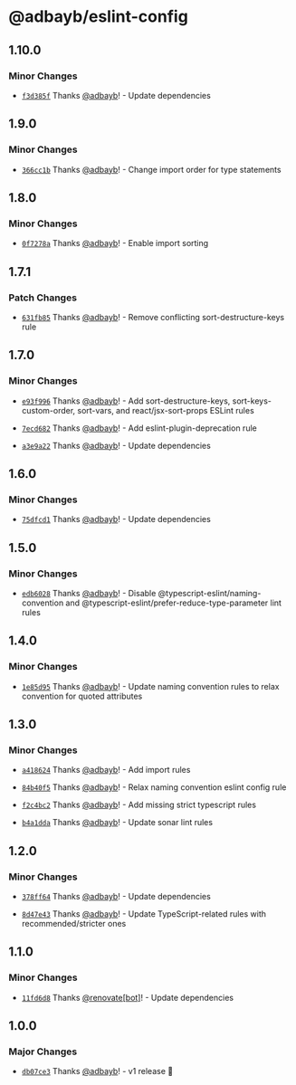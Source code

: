 # @adbayb/eslint-config

## 1.10.0

### Minor Changes

- [`f3d385f`](https://github.com/adbayb/stack/commit/f3d385f30d44ac42bd32f0944a2837c15407baf7) Thanks [@adbayb](https://github.com/adbayb)! - Update dependencies

## 1.9.0

### Minor Changes

- [`366cc1b`](https://github.com/adbayb/stack/commit/366cc1bee6f85b9d31bc7537b0823a0b15ad9ac6) Thanks [@adbayb](https://github.com/adbayb)! - Change import order for type statements

## 1.8.0

### Minor Changes

- [`0f7278a`](https://github.com/adbayb/stack/commit/0f7278a5b078726c248ead56ea8dcf83cfa8570e) Thanks [@adbayb](https://github.com/adbayb)! - Enable import sorting

## 1.7.1

### Patch Changes

- [`631fb85`](https://github.com/adbayb/stack/commit/631fb85baee3882ea9401d726d39d07f48e2c6af) Thanks [@adbayb](https://github.com/adbayb)! - Remove conflicting sort-destructure-keys rule

## 1.7.0

### Minor Changes

- [`e93f996`](https://github.com/adbayb/stack/commit/e93f9967be497f8257cf8da5300066bee319f998) Thanks [@adbayb](https://github.com/adbayb)! - Add sort-destructure-keys, sort-keys-custom-order, sort-vars, and react/jsx-sort-props ESLint rules

- [`7ecd682`](https://github.com/adbayb/stack/commit/7ecd682044f372afa6ff895a5a5e70857798a04b) Thanks [@adbayb](https://github.com/adbayb)! - Add eslint-plugin-deprecation rule

- [`a3e9a22`](https://github.com/adbayb/stack/commit/a3e9a2206d02548c450aefe529b6756e33affe6b) Thanks [@adbayb](https://github.com/adbayb)! - Update dependencies

## 1.6.0

### Minor Changes

- [`75dfcd1`](https://github.com/adbayb/stack/commit/75dfcd1594a2671f32e6bc4ff2930aaf201ef13b) Thanks [@adbayb](https://github.com/adbayb)! - Update dependencies

## 1.5.0

### Minor Changes

- [`edb6028`](https://github.com/adbayb/stack/commit/edb6028c93f28da753b32ada8ba7fe6d421e5a86) Thanks [@adbayb](https://github.com/adbayb)! - Disable @typescript-eslint/naming-convention and @typescript-eslint/prefer-reduce-type-parameter lint rules

## 1.4.0

### Minor Changes

- [`1e85d95`](https://github.com/adbayb/stack/commit/1e85d95eecd8c5c9c2b9f0cc8dba2ced2173c66b) Thanks [@adbayb](https://github.com/adbayb)! - Update naming convention rules to relax convention for quoted attributes

## 1.3.0

### Minor Changes

- [`a418624`](https://github.com/adbayb/stack/commit/a4186246b0e5b8c92d1dfc5de43fd6b1e0de0711) Thanks [@adbayb](https://github.com/adbayb)! - Add import rules

- [`84b40f5`](https://github.com/adbayb/stack/commit/84b40f543ab75c7cc7c82935b25daf265b8a80a0) Thanks [@adbayb](https://github.com/adbayb)! - Relax naming convention eslint config rule

- [`f2c4bc2`](https://github.com/adbayb/stack/commit/f2c4bc2667a7573b130b46ab5f7763d295b7d8bc) Thanks [@adbayb](https://github.com/adbayb)! - Add missing strict typescript rules

- [`b4a1dda`](https://github.com/adbayb/stack/commit/b4a1ddaa7352a432dd6636de84e6675e89e42a7d) Thanks [@adbayb](https://github.com/adbayb)! - Update sonar lint rules

## 1.2.0

### Minor Changes

- [`378ff64`](https://github.com/adbayb/stack/commit/378ff64bdd8c534566471456d4b87c1787f540fa) Thanks [@adbayb](https://github.com/adbayb)! - Update dependencies

- [`8d47e43`](https://github.com/adbayb/stack/commit/8d47e43faf1b32a50f0f94a0545db79037881c22) Thanks [@adbayb](https://github.com/adbayb)! - Update TypeScript-related rules with recommended/stricter ones

## 1.1.0

### Minor Changes

- [`11fd6d8`](https://github.com/adbayb/stack/commit/11fd6d84d02a970f71d308c67112facd94d2fecd) Thanks [@renovate[bot]](https://github.com/renovate%5Bbot%5D)! - Update dependencies

## 1.0.0

### Major Changes

- [`db07ce3`](https://github.com/adbayb/stack/commit/db07ce3f05cd36b7fc53597c542e3c53823fc05b) Thanks [@adbayb](https://github.com/adbayb)! - v1 release 🚀
